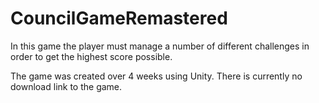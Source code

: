 # CouncilGameRemastered

In this game the player must manage a number of different challenges in order to get the highest score possible.

The game was created over 4 weeks using Unity. There is currently no download link to the game.
